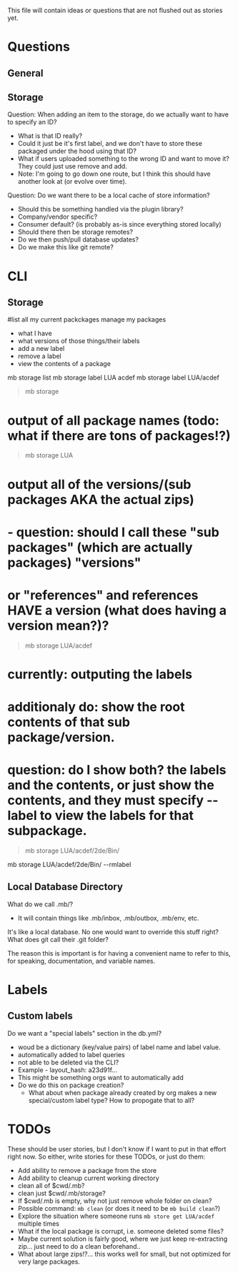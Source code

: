 This file will contain ideas or questions that are not flushed out as stories yet.

# Questions

## General

## Storage
Question: When adding an item to the storage, do we actually want to have to specify an ID?
 - What is that ID really?
 - Could it just be it's first label, and we don't have to store these
packaged under the hood using that ID?
 - What if users uploaded something to the wrong ID and
want to move it?  They could just use remove and add.
 - Note: I'm going to go down one route, but I think this should have another look at (or evolve over time).

Question: Do we want there to be a local cache of store information?
 - Should this be something handled via the plugin library?
  - Company/vendor specific?
  - Consumer default? (is probably as-is since everything stored locally)
 - Should there then be storage remotes?
  - Do we then push/pull database updates?
  - Do we make this like git remote?




# CLI

## Storage

#list all my current packckages
manage my packages
- what I have
- what versions of those things/their labels
- add a new label
- remove a label
- view the contents of a package

mb storage list
mb storage label LUA acdef
mb storage label LUA/acdef

> mb storage 
# output of all package names (todo: what if there are tons of packages!?)

> mb storage LUA
# output all of the versions/(sub packages AKA the actual zips)
# - question: should I call these "sub packages" (which are actually packages) "versions"
#  or "references" and references HAVE a version (what does having a version mean?)?

> mb storage LUA/acdef
# currently: outputing the labels
# additionaly do: show the root contents of that sub package/version.
# question: do I show both? the labels and the contents, or just show the contents, and they must specify --label to view the labels for that subpackage.

> mb storage LUA/acdef/2de/Bin/

mb storage LUA/acdef/2de/Bin/ --rmlabel

## Local Database Directory

What do we call .mb/?
- It will contain things like .mb/inbox, .mb/outbox, .mb/env, etc.

It's like a local database.  No one would want to override this stuff right?
What does git call their .git folder?

The reason this is important is for having a convenient name to refer to this, for speaking, documentation, and variable names.

# Labels

## Custom labels
Do we want a "special labels" section in the db.yml?
- woud be a dictionary (key/value pairs) of label name and label value.
- automatically added to label queries
- not able to be deleted via the CLI?
- Example - layout_hash: a23d91f...
- This might be something orgs want to automatically add
- Do we do this on package creation?
  - What about when package already created by org makes a new special/custom label type?  How to propogate that to all?

# TODOs

These should be user stories, but I don't know if I want to put in that effort right now.
So either, write stories for these TODOs, or just do them:

- Add ability to remove a package from the store
- Add ability to cleanup current working directory
 - clean all of $cwd/.mb?
 - clean just $cwd/.mb/storage?
 - If $cwd/.mb is empty, why not just remove whole folder on clean?
 - Possible command: `mb clean` (or does it need to be `mb build clean`?)
- Explore the situation where someone runs `mb store get LUA/acdef` multiple times
 - What if the local package is corrupt, i.e. someone deleted some files?
  - Maybe current solution is fairly good, where we just keep re-extracting zip... just need to do a clean beforehand..
  - What about large zips!?... this works well for small, but not optimized for very large packages.
